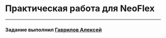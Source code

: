# Практическая работа для NeoFlex
---
### Задание выполнил [Гаврилов Алексей](https://github.com/Solidbush)
